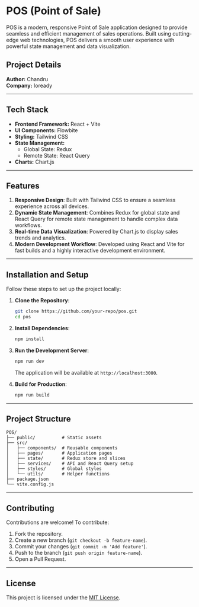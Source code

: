 # POS (Point of Sale)

POS is a modern, responsive Point of Sale application designed to provide seamless and efficient management of sales operations. Built using cutting-edge web technologies, POS delivers a smooth user experience with powerful state management and data visualization.

## Project Details

**Author:** Chandru  
**Company:** Ioready

---

## Tech Stack

- **Frontend Framework:** React + Vite
- **UI Components:** Flowbite
- **Styling:** Tailwind CSS
- **State Management:**
  - Global State: Redux
  - Remote State: React Query
- **Charts:** Chart.js

---

## Features

1. **Responsive Design**: Built with Tailwind CSS to ensure a seamless experience across all devices.
2. **Dynamic State Management**: Combines Redux for global state and React Query for remote state management to handle complex data workflows.
3. **Real-time Data Visualization**: Powered by Chart.js to display sales trends and analytics.
4. **Modern Development Workflow**: Developed using React and Vite for fast builds and a highly interactive development environment.

---

## Installation and Setup

Follow these steps to set up the project locally:

1. **Clone the Repository**:

   ```bash
   git clone https://github.com/your-repo/pos.git
   cd pos
   ```

2. **Install Dependencies**:

   ```bash
   npm install
   ```

3. **Run the Development Server**:

   ```bash
   npm run dev
   ```

   The application will be available at `http://localhost:3000`.

4. **Build for Production**:
   ```bash
   npm run build
   ```

---

## Project Structure

```
POS/
├── public/          # Static assets
├── src/
│   ├── components/  # Reusable components
│   ├── pages/       # Application pages
│   ├── state/       # Redux store and slices
│   ├── services/    # API and React Query setup
│   ├── styles/      # Global styles
│   └── utils/       # Helper functions
├── package.json
└── vite.config.js
```

---

## Contributing

Contributions are welcome! To contribute:

1. Fork the repository.
2. Create a new branch (`git checkout -b feature-name`).
3. Commit your changes (`git commit -m 'Add feature'`).
4. Push to the branch (`git push origin feature-name`).
5. Open a Pull Request.

---

## License

This project is licensed under the [MIT License](LICENSE).
